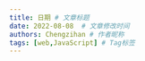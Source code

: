 ```yaml
---
title: 日期 # 文章标题
date: 2022-08-08  # 文章修改时间
authors: Chengzihan # 作者昵称
tags: [web,JavaScript] # Tag标签
---
```

